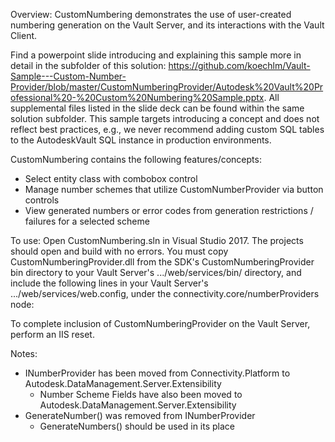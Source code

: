 Overview:
CustomNumbering demonstrates the use of user-created numbering generation on the Vault Server, and 
its interactions with the Vault Client.

Find a powerpoint slide introducing and explaining this sample more in detail in the subfolder of this solution: https://github.com/koechlm/Vault-Sample---Custom-Number-Provider/blob/master/CustomNumberingProvider/Autodesk%20Vault%20Professional%20-%20Custom%20Numbering%20Sample.pptx. All supplemental files listed in the slide deck can be found within the same solution subfolder.
This sample targets introducing a concept and does not reflect best practices, e.g., we never recommend adding custom SQL tables to the AutodeskVault SQL instance in production environments.

CustomNumbering contains the following features/concepts:
- Select entity class with combobox control
- Manage number schemes that utilize CustomNumberProvider via button controls
- View generated numbers or error codes from generation restrictions / failures for a selected scheme

To use:
Open CustomNumbering.sln in Visual Studio 2017. The projects should open and build
with no errors. You must copy CustomNumberingProvider.dll from the SDK's
CustomNumberingProvider bin directory to your Vault Server's .../web/services/bin/ 
directory, and include the following lines in your Vault Server's
.../web/services/web.config, under the connectivity.core/numberProviders node:

<numberProvider name="CustomNumberingProvider" type="CustomNumberingProvider.CustomNumberingProvider, CustomNumberingProvider" canCache="false">
    <!-- <initializationParm value="Your Value Here" /> -->
</numberProvider>

To complete inclusion of CustomNumberingProvider on the Vault Server, perform an IIS reset.

Notes:
- INumberProvider has been moved from Connectivity.Platform to Autodesk.DataManagement.Server.Extensibility
    - Number Scheme Fields have also been moved to Autodesk.DataManagement.Server.Extensibility
- GenerateNumber() was removed from INumberProvider
    - GenerateNumbers() should be used in its place
